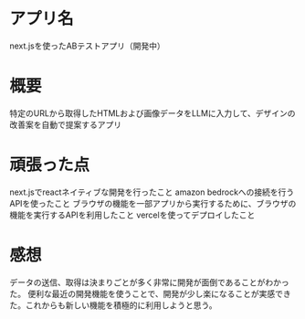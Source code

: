 # アプリ名
next.jsを使ったABテストアプリ（開発中）

# 概要
特定のURLから取得したHTMLおよび画像データをLLMに入力して、デザインの改善案を自動で提案するアプリ

# 頑張った点
next.jsでreactネイティブな開発を行ったこと
amazon bedrockへの接続を行うAPIを使ったこと
ブラウザの機能を一部アプリから実行するために、ブラウザの機能を実行するAPIを利用したこと
vercelを使ってデプロイしたこと

# 感想
データの送信、取得は決まりごとが多く非常に開発が面倒であることがわかった。
便利な最近の開発機能を使うことで、開発が少し楽になることが実感できた。これからも新しい機能を積極的に利用しようと思う。
